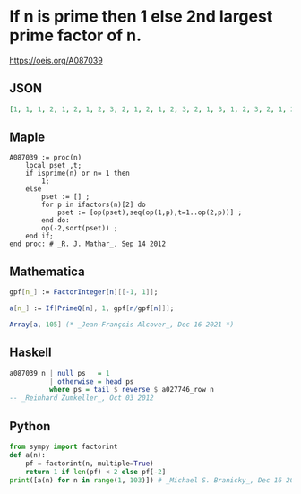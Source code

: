 # If n is prime then 1 else 2nd largest prime factor of n\.
https://oeis.org/A087039
## JSON
```JSON
[1, 1, 1, 2, 1, 2, 1, 2, 3, 2, 1, 2, 1, 2, 3, 2, 1, 3, 1, 2, 3, 2, 1, 2, 5, 2, 3, 2, 1, 3, 1, 2, 3, 2, 5, 3, 1, 2, 3, 2, 1, 3, 1, 2, 3, 2, 1, 2, 7, 5, 3, 2, 1, 3, 5, 2, 3, 2, 1, 3, 1, 2, 3, 2, 5, 3, 1, 2, 3, 5, 1, 3, 1, 2, 5, 2, 7, 3, 1, 2, 3, 2, 1, 3, 5, 2, 3, 2, 1, 3, 7, 2, 3, 2, 5, 2, 1, 7, 3, 5, 1, 3]
```
## Maple
```Maple
A087039 := proc(n)
    local pset ,t;
    if isprime(n) or n= 1 then
        1;
    else
        pset := [] ;
        for p in ifactors(n)[2] do
            pset := [op(pset),seq(op(1,p),t=1..op(2,p))] ;
        end do:
        op(-2,sort(pset)) ;
    end if;
end proc: # _R. J. Mathar_, Sep 14 2012
```
## Mathematica
```Mathematica
gpf[n_] := FactorInteger[n][[-1, 1]];
```
```Mathematica
a[n_] := If[PrimeQ[n], 1, gpf[n/gpf[n]]];
```
```Mathematica
Array[a, 105] (* _Jean-François Alcover_, Dec 16 2021 *)
```
## Haskell
```Haskell
a087039 n | null ps   = 1
          | otherwise = head ps
          where ps = tail $ reverse $ a027746_row n
-- _Reinhard Zumkeller_, Oct 03 2012
```
## Python
```Python
from sympy import factorint
def a(n):
    pf = factorint(n, multiple=True)
    return 1 if len(pf) < 2 else pf[-2]
print([a(n) for n in range(1, 103)]) # _Michael S. Branicky_, Dec 16 2021
```
